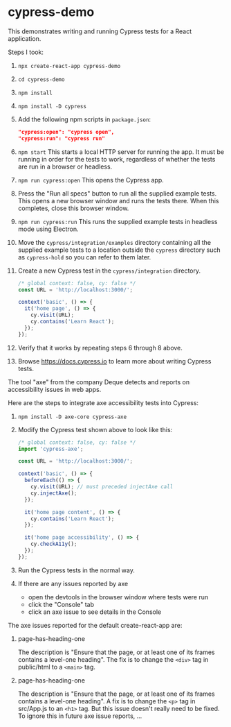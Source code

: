 # cypress-demo

This demonstrates writing and running Cypress tests for a React application.

Steps I took:

1. `npx create-react-app cypress-demo`

2. `cd cypress-demo`

3. `npm install`

4. `npm install -D cypress`

5. Add the following npm scripts in `package.json`:

   ```json
   "cypress:open": "cypress open",
   "cypress:run": "cypress run"
   ```

6. `npm start`
   This starts a local HTTP server for running the app.
   It must be running in order for the tests to work,
   regardless of whether the tests are run in a browser or headless.

7. `npm run cypress:open`
   This opens the Cypress app.

8. Press the "Run all specs" button to run all the supplied example tests.
   This opens a new browser window and runs the tests there.
   When this completes, close this browser window.

9. `npm run cypress:run`
   This runs the supplied example tests in headless mode using Electron.

10. Move the `cypress/integration/examples` directory
    containing all the supplied example tests
    to a location outside the `cypress` directory
    such as `cypress-hold` so you can refer to them later.

11. Create a new Cypress test in the `cypress/integration` directory.

    ```js
    /* global context: false, cy: false */
    const URL = 'http://localhost:3000/';

    context('basic', () => {
      it('home page', () => {
        cy.visit(URL);
        cy.contains('Learn React');
      });
    });
    ```

12. Verify that it works by repeating steps 6 through 8 above.

13. Browse <https://docs.cypress.io> to learn more about writing Cypress tests.

The tool "axe" from the company Deque
detects and reports on accessibility issues in web apps.

Here are the steps to integrate axe accessibility tests into Cypress:

1. `npm install -D axe-core cypress-axe`

2. Modify the Cypress test shown above to look like this:

   ```js
   /* global context: false, cy: false */
   import 'cypress-axe';

   const URL = 'http://localhost:3000/';

   context('basic', () => {
     beforeEach(() => {
       cy.visit(URL); // must preceded injectAxe call
       cy.injectAxe();
     });

     it('home page content', () => {
       cy.contains('Learn React');
     });

     it('home page accessibility', () => {
       cy.checkA11y();
     });
   });
   ```

3. Run the Cypress tests in the normal way.

4. If there are any issues reported by axe
   - open the devtools in the browser window where tests were run
   - click the "Console" tab
   - click an axe issue to see details in the Console

The axe issues reported for the default create-react-app are:

1. page-has-heading-one

   The description is "Ensure that the page, or at least
   one of its frames contains a level-one heading".
   The fix is to change the `<div>` tag in public/html to a `<main>` tag.

2. page-has-heading-one

   The description is "Ensure that the page, or at least
   one of its frames contains a level-one heading".
   A fix is to change the `<p>` tag in src/App.js to an `<h1>` tag.
   But this issue doesn't really need to be fixed.
   To ignore this in future axe issue reports, ...
